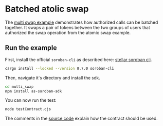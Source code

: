 # Batched atolic swap

The [multi swap example](https://github.com/Soneso/as-soroban-examples/tree/main/multi_swap) demonstrates how authorized calls can be batched together. It swaps a pair of tokens between the two groups of users that authorized the swap operation from the atomic swap example.

## Run the example

First, install the official `soroban-cli` as described here: [stellar soroban cli](https://github.com/stellar/soroban-cli).

```sh
cargo install --locked --version 0.7.0 soroban-cli
```

Then, navigate it's directory and install the sdk.

```sh
cd multi_swap
npm install as-soroban-sdk
```

You can now run the test:

```sh
node testContract.cjs
```

The comments in the [source code](https://github.com/Soneso/as-soroban-examples/tree/main/multi_swap/assembly/index.ts) explain how the contract should be used.